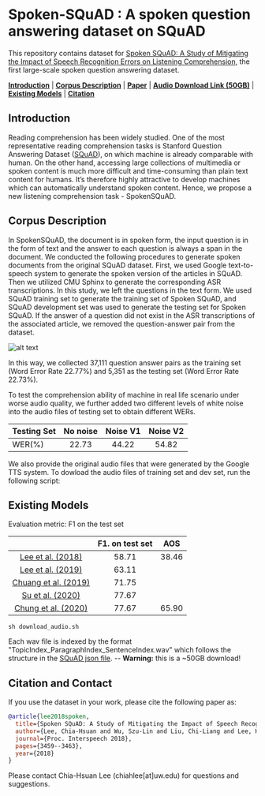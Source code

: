 # Spoken-SQuAD : A spoken question answering dataset on SQuAD

This repository contains dataset for [Spoken SQuAD: A Study of Mitigating the Impact of Speech Recognition Errors on Listening Comprehension](https://arxiv.org/abs/1804.00320), the first large-scale spoken question answering dataset.

[**Introduction**](#Introduction) | [**Corpus Description**](#Corpus-Description) | [**Paper**](https://arxiv.org/abs/1804.00320) | [**Audio Download Link (50GB)**](http://speech.ee.ntu.edu.tw/~chiahsuan/Spoken-SQuAD/Spoken-SQuAD_audio.zip) | [**Existing Models**](#Existing-Models) | [**Citation**](#Citation-and-Contact)

## Introduction
Reading comprehension has been widely studied. One of the most representative reading comprehension tasks is Stanford Question Answering Dataset ([SQuAD](https://arxiv.org/abs/1606.05250)), on which machine is already comparable with human. On the other hand, accessing large collections of multimedia or spoken content is much more difficult and time-consuming than plain text content for humans. It’s therefore highly attractive to develop machines
which can automatically understand spoken content. Hence, we propose a new listening comprehension task - SpokenSQuAD.

## Corpus Description
In SpokenSQuAD, the document is in spoken form, the input question is in the form of text and the answer to each question is always a span in the document. We conducted the following procedures to generate spoken documents from the original SQuAD dataset. First, we used Google text-to-speech system to generate the spoken version of the articles in SQuAD. Then we utilized CMU Sphinx to generate the corresponding ASR transcriptions. In this study, we left the questions in the text form. We used SQuAD training set to generate the training set of Spoken SQuAD, and SQuAD development set was used to generate the testing set for Spoken SQuAD. If the answer of a question did not exist in the ASR transcriptions of the associated article, we removed the question-answer pair from the dataset.
  
![alt text](https://github.com/chiahsuan156/Spoken-SQuAD/blob/master/example.png)

In this way, we collected 37,111 question answer pairs as the training set (Word Error Rate 22.77%) and 5,351 as the testing set (Word Error Rate 22.73%).

To test the comprehension ability of machine in real life scenario under worse audio quality, we further added two different levels of white noise into the audio files of testing set to obtain different WERs.

| Testing Set   | No noise      | Noise V1  | Noise V2  |
| ------------- |:-------------:| :--------:| :--------:|
| WER(%)        | 22.73         |44.22      | 54.82     |

We also provide the original audio files that were generated by the Google TTS
system. To dowload the audio files of training set and dev set, run the
following script:

## Existing Models
Evaluation metric: F1 on the test set

|                                                                |  F1. on test set  |  AOS  |
|:--------------------------------------------------------------:|:------------------:|:------------------:|
|  [Lee et al. (2018)](https://www.isca-speech.org/archive/Interspeech_2018/pdfs/1714.pdf)  |         58.71       |         38.46       |
|     [Lee et al. (2019)](https://arxiv.org/pdf/1904.07904.pdf)    |         63.11       |                |
|     [Chuang et al. (2019)](https://www.isca-speech.org/archive_v0/Interspeech_2020/pdfs/1570.pdf)     |          71.75       |                |
|     [Su et al. (2020)](https://ieeexplore.ieee.org/document/9053979)    |          77.67       |                |
|     [Chung et al. (2020)](https://arxiv.org/abs/2010.02295)    |          77.67       |         65.90       |

```
sh download_audio.sh
```
Each wav file is indexed by the format
"TopicIndex_ParagraphIndex_SentenceIndex.wav" which follows the structure in the
[SQuAD json file](https://github.com/rajpurkar/SQuAD-explorer/blob/master/dataset/dev-v1.1.json).
-- **Warning:** this is a ~50GB download!


## Citation and Contact
If you use the dataset in your work, please cite the following paper as:

```bib
@article{lee2018spoken,
  title={Spoken SQuAD: A Study of Mitigating the Impact of Speech Recognition Errors on Listening Comprehension},
  author={Lee, Chia-Hsuan and Wu, Szu-Lin and Liu, Chi-Liang and Lee, Hung-yi},
  journal={Proc. Interspeech 2018},
  pages={3459--3463},
  year={2018}
}
```
Please contact Chia-Hsuan Lee (chiahlee[at]uw.edu) for questions and suggestions.

